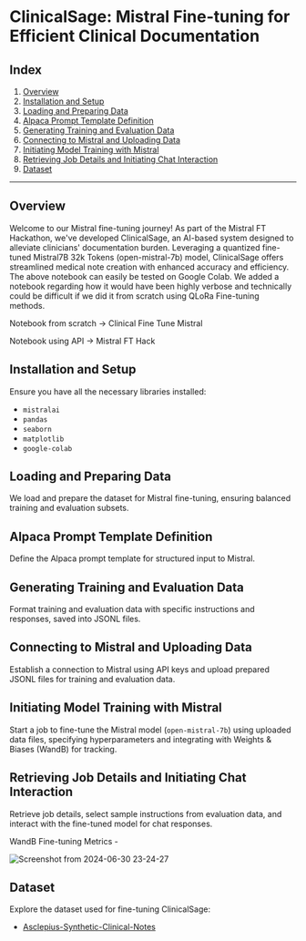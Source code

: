 # ClinicalSage: Mistral Fine-tuning for Efficient Clinical Documentation

## Index

1. [Overview](#overview)
2. [Installation and Setup](#installation-and-setup)
3. [Loading and Preparing Data](#loading-and-preparing-data)
4. [Alpaca Prompt Template Definition](#alpaca-prompt-template-definition)
5. [Generating Training and Evaluation Data](#generating-training-and-evaluation-data)
6. [Connecting to Mistral and Uploading Data](#connecting-to-mistral-and-uploading-data)
7. [Initiating Model Training with Mistral](#initiating-model-training-with-mistral)
8. [Retrieving Job Details and Initiating Chat Interaction](#retrieving-job-details-and-initiating-chat-interaction)
9. [Dataset](#dataset)

---

## Overview <a name="overview"></a>

Welcome to our Mistral fine-tuning journey! As part of the Mistral FT Hackathon, we've developed ClinicalSage, an AI-based system designed to alleviate clinicians' documentation burden. Leveraging a quantized fine-tuned Mistral7B 32k Tokens (open-mistral-7b) model, ClinicalSage offers streamlined medical note creation with enhanced accuracy and efficiency. The above notebook can easily be tested on Google Colab. We added a notebook regarding how it would have been highly verbose and technically could be difficult if we did it from scratch using QLoRa Fine-tuning methods.

Notebook from scratch -> Clinical Fine Tune Mistral

Notebook using API -> Mistral FT Hack

## Installation and Setup <a name="installation-and-setup"></a>

Ensure you have all the necessary libraries installed:

- `mistralai`
- `pandas`
- `seaborn`
- `matplotlib`
- `google-colab`

## Loading and Preparing Data <a name="loading-and-preparing-data"></a>

We load and prepare the dataset for Mistral fine-tuning, ensuring balanced training and evaluation subsets.

## Alpaca Prompt Template Definition <a name="alpaca-prompt-template-definition"></a>

Define the Alpaca prompt template for structured input to Mistral.

## Generating Training and Evaluation Data <a name="generating-training-and-evaluation-data"></a>

Format training and evaluation data with specific instructions and responses, saved into JSONL files.

## Connecting to Mistral and Uploading Data <a name="connecting-to-mistral-and-uploading-data"></a>

Establish a connection to Mistral using API keys and upload prepared JSONL files for training and evaluation data.

## Initiating Model Training with Mistral <a name="initiating-model-training-with-mistral"></a>

Start a job to fine-tune the Mistral model (`open-mistral-7b`) using uploaded data files, specifying hyperparameters and integrating with Weights & Biases (WandB) for tracking.

## Retrieving Job Details and Initiating Chat Interaction <a name="retrieving-job-details-and-initiating-chat-interaction"></a>

Retrieve job details, select sample instructions from evaluation data, and interact with the fine-tuned model for chat responses.

WandB Fine-tuning Metrics -

![Screenshot from 2024-06-30 23-24-27](https://github.com/Duolicht/Mistral-FT-Hack/assets/174272054/eb02548f-1ab7-417c-87f3-2a0c497db285)

## Dataset <a name="dataset"></a>

Explore the dataset used for fine-tuning ClinicalSage:

- [Asclepius-Synthetic-Clinical-Notes](https://huggingface.co/datasets/starmpcc/Asclepius-Synthetic-Clinical-Notes)

